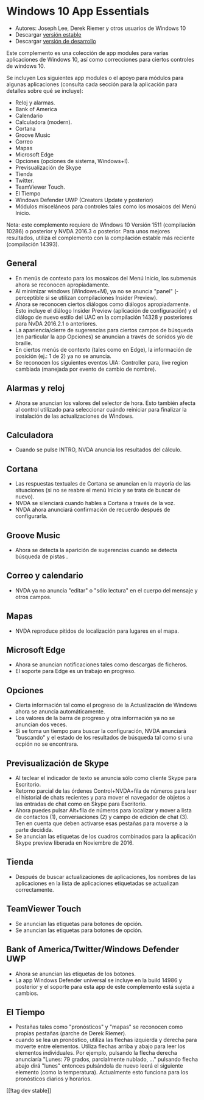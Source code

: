 # Windows 10 App Essentials #

* Autores: Joseph Lee, Derek Riemer y otros usuarios de Windows 10
* Descargar [versión estable][1]
* Descargar [versión de desarrollo][2]

Este complemento es una colección de app modules para varias aplicaciones de
Windows 10, así como correcciones para ciertos controles de windows 10.

Se incluyen Los siguientes app modules o el apoyo para módulos para algunas
aplicaciones (consulta cada sección para la aplicación para detalles sobre
qué se incluye):

* Reloj y alarmas.
* Bank of America
* Calendario
* Calculadora (modern).
* Cortana
* Groove Music
* Correo
* Mapas
* Microsoft Edge
* Opciones (opciones de sistema, Windows+I).
* Previsualización de Skype
* Tienda
* Twitter.
* TeamViewer Touch.
* El Tiempo
* Windows Defender UWP (Creators Update y posterior)
* Módulos misceláneos para controles tales como los mosaicos del Menú
  Inicio.

Nota: este complemento requiere de Windows 10 Versión 1511 (compilación
10286) o posterior y NVDA 2016.3 o posterior. Para unos mejores resultados,
utiliza el complemento con la compilación estable más reciente (compilación
14393).

## General

* En menús de contexto para los mosaicos del Menú Inicio, los submenús ahora
  se reconocen apropiadamente.
* Al minimizar windows (Windows+M), ya no se anuncia "panel" ­(­perceptible
  si se utilizan compilaciones Insider Preview).
* Ahora se reconocen ciertos diálogos como diálogos apropiadamente. Esto
  incluye el diálogo Insider Preview (aplicación de configuración) y el
  diálogo de nuevo estilo del UAC en la compilación 14328 y posteriores para
  NvDA 2016.2.1 o anteriores.
* La apariencia/cierre de sugerencias para ciertos campos de búsqueda (en
  particular la app Opciones) se anuncian a través de sonidos y/o de
  braille.
* En ciertos menús de contexto (tales como en Edge), la información de
  posición (ej.: 1 de 2) ya no se anuncia.
* Se reconocen los siguientes eventos UIA: Controller para, live region
  cambiada (manejada por  evento de cambio de nombre).

## Alarmas y reloj

* Ahora se anuncian los valores del selector de hora. Esto también afecta al
  control utilizado para seleccionar cuándo reiniciar para finalizar la
  instalación de las actualizaciones de Windows.

## Calculadora

* Cuando se pulse INTRO, NVDA anuncia los resultados del cálculo.

## Cortana

* Las respuestas textuales de Cortana se anuncian en la mayoría de las
  situaciones (si no se reabre el menú Inicio y  se trata de buscar de
  nuevo).
* NVDA se silenciará cuando hables a Cortana a través de la voz.
* NVDA ahora anunciará confirmación de recuerdo después de configurarla.

## Groove Music

* Ahora se detecta la aparición de sugerencias cuando se detecta búsqueda de
  pistas .

## Correo y calendario

* NVDA ya no anuncia "editar" o "sólo lectura" en el cuerpo del mensaje y
  otros campos.

## Mapas

* NVDA reproduce pitidos de localización para lugares en el mapa.

## Microsoft Edge

* Ahora se anuncian notificaciones tales como descargas de ficheros.
* El soporte para Edge es un trabajo en progreso.

## Opciones

* Cierta información tal como el progreso de la Actualización de Windows
  ahora se anuncia automáticamente.
* Los valores de la barra de progreso y otra información ya no se anuncian
  dos veces.
* Si se toma un tiempo para buscar la configuración, NVDA anunciará
  "buscando" y el estado de los resultados de búsqueda tal como si una
  ocpión no se encontrara.

## Previsualización de Skype

* Al teclear el indicador de texto se anuncia sólo como cliente Skype para
  Escritorio.
* Retorno parcial de las órdenes Control+NVDA+fila de números para leer el
  historial de chats recientes y para mover el navegador de objetos a las
  entradas de chat como en Skype para Escritorio.
* Ahora puedes pulsar Alt+fila de números para localizar y mover a lista de
  contactos (1), conversaciones (2) y campo de edición de chat (3). Ten en
  cuenta que deben activarse esas pestañas para moverse a la parte decidida.
* Se anuncian las etiquetas de los cuadros combinados para la aplicación
  Skype preview liberada en Noviembre de 2016.

## Tienda

* Después de buscar actualizaciones de aplicaciones, los nombres de las
  aplicaciones en la lista de aplicaciones etiquetadas se actualizan
  correctamente.

## TeamViewer Touch

* Se anuncian las etiquetas para botones de opción.
* Se anuncian las etiquetas para botones de opción.

## Bank of America/Twitter/Windows Defender UWP

* Ahora se anuncian las etiquetas de los botones.
* La app Windows Defender universal se incluye en la build 14986 y posterior
  y el soporte para esta app de este complemento está sujeta a cambios.

## El Tiempo

* Pestañas tales como "pronósticos" y "mapas" se reconocen como propias
  pestañas (parche de Derek Riemer).
* cuando se lea un pronóstico, utiliza las flechas izquierda y derecha para
  moverte entre elementos. Utiliza flechas arriba y abajo para leer los
  elementos individuales. Por ejemplo, pulsando la flecha derecha anunciaría
  "Lunes: 79 grados, parcialmente nublado, ..." pulsando flecha abajo dirá
  "lunes" entonces pulsándola de nuevo leerá el siguiente elemento (como la
  temperatura). Actualmente esto funciona para los pronósticos diarios y
  horarios.

[[!tag dev stable]]

[1]: http://addons.nvda-project.org/files/get.php?file=w10

[2]: http://addons.nvda-project.org/files/get.php?file=w10-dev
